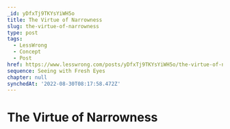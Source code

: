 ```yaml
---
_id: yDfxTj9TKYsYiWH5o
title: The Virtue of Narrowness
slug: the-virtue-of-narrowness
type: post
tags:
  - LessWrong
  - Concept
  - Post
href: https://www.lesswrong.com/posts/yDfxTj9TKYsYiWH5o/the-virtue-of-narrowness
sequence: Seeing with Fresh Eyes
chapter: null
synchedAt: '2022-08-30T08:17:58.472Z'
---
```


# The Virtue of Narrowness
